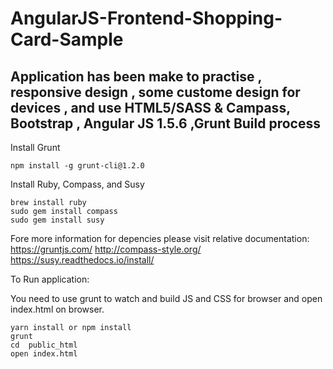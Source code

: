 # AngularJS-Frontend-Shopping-Card-Sample

## Application has been make to practise , responsive design , some custome design for devices , and use HTML5/SASS & Campass, Bootstrap , Angular JS 1.5.6 ,Grunt Build process

Install Grunt
```
npm install -g grunt-cli@1.2.0
```

Install Ruby, Compass, and Susy

```
brew install ruby
sudo gem install compass
sudo gem install susy
```

Fore more information for depencies please visit relative documentation:
https://gruntjs.com/
http://compass-style.org/
https://susy.readthedocs.io/install/

To Run application: 

You need to use grunt to watch and build JS and CSS for browser and open index.html on browser.

```
yarn install or npm install
grunt 
cd  public_html
open index.html
```
